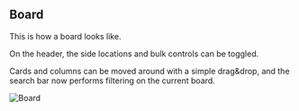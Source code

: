 ## Board

This is how a board looks like.

On the header, the side locations and bulk controls can be toggled.

Cards and columns can be moved around with a simple drag&drop, and the search bar now performs filtering on the current board.

<img class="pure-img" src="{{relativeRootPath}}/images/en/c04_board.png" alt="Board">